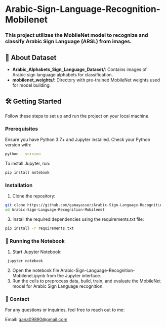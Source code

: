 # Arabic-Sign-Language-Recognition-Mobilenet
### This project utilizes the MobileNet model to recognize and classify Arabic Sign Language (ARSL) from images.
## 📁 About Dataset

- **Arabic_Alphabets_Sign_Language_Dataset/**: Contains images of Arabic sign language alphabets for classification.
- **mobilenet_weights/**: Directory with pre-trained MobileNet weights used for model building.

## 🛠️ Getting Started

Follow these steps to set up and run the project on your local machine.

### Prerequisites

Ensure you have Python 3.7+ and Jupyter installed. Check your Python version with:
```bash
python --version
```
To install Jupyter, run: 
```bash
pip install notebook
```
### Installation
1. Clone the repository:
```bash
git clone https://github.com/ganayasser/Arabic-Sign-Language-Recognition-Mobilenet.git
cd Arabic-Sign-Language-Recognition-Mobilenet
```
3. Install the required dependencies using the requirements.txt file:
```bash
pip install -r requirements.txt
```

### 📝 Running the Notebook
1. Start Jupyter Notebook:
 ```bash
  jupyter notebook
```
2. Open the notebook file Arabic-Sign-Language-Recognition-Mobilenet.ipynb from the Jupyter interface.
3. Run the cells to preprocess data, build, train, and evaluate the MobileNet model for Arabic Sign Language recognition.

### 📧 Contact 
For any questions or inquiries, feel free to reach out to me:

Email: gana09890@gmail.com




